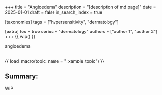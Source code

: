 +++
title = "Angioedema"
description = "[description of md page]"
date = 2025-01-01
draft = false
in_search_index = true

[taxonomies]
tags = ["hypersensitivity", "dermatology"]

[extra]
toc = true
series = "dermatology"
authors = ["author 1", "author 2"]
+++
{{ wip() }}

angioedema
</br>
</br>

{{ load_macro(topic_name = "_xample_topic") }}

## Summary:

WIP
